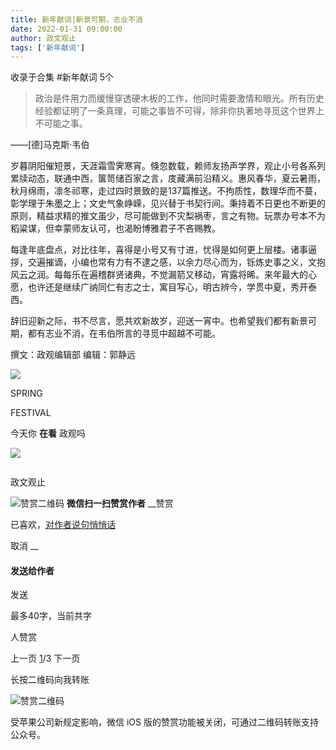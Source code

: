 ```yaml
---
title: 新年献词|新景可期，志业不消
date: 2022-01-31 09:00:00
author: 政文观止
tags: ['新年献词']
---
```



收录于合集 #新年献词 5个

  

  

> 政治是件用力而缓慢穿透硬木板的工作，他同时需要激情和眼光。所有历史经验都证明了一条真理，可能之事皆不可得，除非你执著地寻觅这个世界上不可能之事。  
>

——[德]马克斯·韦伯  

  

岁暮阴阳催短景，天涯霜雪霁寒宵。倏忽数载，赖师友扬声学界，观止小号各系列累牍动态，联通中西，箧笥储百家之言，庋藏满前沿精义。惠风春华，夏云暑雨，秋月绵雨，凛冬祁寒，走过四时景致的是137篇推送。不拘质性，数理华而不蔓，彰学理于朱墨之上；文史气象峥嵘，见兴替于书契行间。秉持着不日更也不断更的原则，精益求精的推文虽少，尽可能做到不灾梨祸枣，言之有物。玩票办号本不为稻粱谋，但幸蒙师友认可，也渴盼博雅君子不吝赐教。

  

每逢年底盘点，对比往年，喜得是小号又有寸进，忧得是如何更上层楼。诸事逼拶，交遍摧谪，小编也常有力有不逮之感，以余力尽心而为，铄炼史事之义，文抱风云之润。每每乐在遍稽群贤诸典，不觉漏箭又移动，宵露将晞。来年最大的心愿，也许还是继续广纳同仁有志之士，寓目写心，明古辨今，学贯中夏，秀开泰西。  

  

辞旧迎新之际，书不尽言，愿共欢新故岁，迎送一宵中。也希望我们都有新景可期，都有志业不消，在韦伯所言的寻觅中超越不可能。  

  

撰文：政观编辑部 编辑：郭静远  

  

![](/images/23/2.png)

SPRING

FESTIVAL  

  

今天你 **在看** 政观吗

![](/images/23/3.png)

![]()

政文观止

![赞赏二维码]() **微信扫一扫赞赏作者** __赞赏

已喜欢，[对作者说句悄悄话](javascript:;)

取消 __

#### 发送给作者

发送

最多40字，当前共字

[](javascript:;) 人赞赏

上一页 [1](javascript:;)/3 下一页

长按二维码向我转账

![赞赏二维码]()

受苹果公司新规定影响，微信 iOS 版的赞赏功能被关闭，可通过二维码转账支持公众号。

